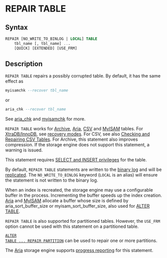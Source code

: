 # REPAIR TABLE

## Syntax

```sql
REPAIR [NO_WRITE_TO_BINLOG | LOCAL] TABLE
    tbl_name [, tbl_name] ...
    [QUICK] [EXTENDED] [USE_FRM]
```

## Description

<code class="fixed" style="white-space:pre-wrap">REPAIR TABLE</code> repairs a possibly corrupted table. By default,
it has the same effect as

```sql
myisamchk --recover tbl_name
```

or

```sql
aria_chk --recover tbl_name
```

See [aria_chk](/clients-utilities/aria-clients-and-utilities/aria_chk/) and [myisamchk](/clients-utilities/myisam-clients-and-utilities/myisamchk/) for more.

<code class="fixed" style="white-space:pre-wrap">REPAIR TABLE</code> works for [Archive](/columns-storage-engines-and-plugins/storage-engines/archive/), [Aria](/columns-storage-engines-and-plugins/storage-engines/aria/), [CSV](/columns-storage-engines-and-plugins/storage-engines/csv/) and [MyISAM](/kb/en/myisam/) tables. For [XtraDB/InnoDB](/kb/en/xtradb-and-innodb/), see [recovery modes](/kb/en/xtradbinnodb-recovery-modes/). For CSV, see also [Checking and Repairing CSV Tables](/columns-storage-engines-and-plugins/storage-engines/csv/checking-and-repairing-csv-tables/). For Archive, this statement also improves compression. If the storage engine does not support this statement, a warning is issued.

This statement requires [SELECT and INSERT privileges](/sql-statements-structure/sql-statements/account-management-sql-commands/grant/) for the table.

By default, `REPAIR TABLE` statements are written to the [binary log](/mariadb-administration/server-monitoring-logs/binary-log/) and will be [replicated](/replication/). The `NO_WRITE_TO_BINLOG` keyword (`LOCAL` is an alias) will ensure the statement is not written to the binary log.

When an index is recreated, the storage engine may use a configurable buffer in the process. Incrementing the buffer speeds up the index creation. [Aria](/columns-storage-engines-and-plugins/storage-engines/aria/) and [MyISAM](/kb/en/myisam/) allocate a buffer whose size is defined by <a undefined>aria_sort_buffer_size</a> or <a undefined>myisam_sort_buffer_size</a>, also used for [ALTER TABLE](/sql-statements-structure/sql-statements/data-definition/alter/alter-table/).

<code class="fixed" style="white-space:pre-wrap">REPAIR TABLE</code> is also supported for partitioned tables.
However, the <code class="fixed" style="white-space:pre-wrap">USE_FRM</code> option cannot be used with this statement
on a partitioned table.

<code class="highlight fixed" style="white-space:pre-wrap">[ALTER TABLE ... REPAIR PARTITION](/sql-statements-structure/sql-statements/data-definition/alter/alter-table/)</code> can be used
to repair one or more partitions.

The [Aria](/columns-storage-engines-and-plugins/storage-engines/aria/) storage engine supports [progress reporting](/kb/en/progress-reporting/) for this statement.
